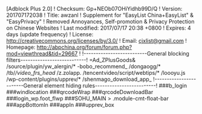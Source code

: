 [Adblock Plus 2.0]
! Checksum: Gp+NEOb07OHiYidhb99D/Q
! Version: 201707172038
! Title: awzanl
! Supplement for "EasyList China+EasyList" & "EasyPrivacy"
! Removed Annoyances, Self-promotion & Privacy Protection on Chinese Websites
! Last modified: 2017/07/17 20:38 +0800
! Expires: 4 days (update frequency)
! License: http://creativecommons.org/licenses/by/3.0/
! Email: cjxlist@gmail.com
! Homepage: http://abpchina.org/forum/forum.php?mod=viewthread&tid=29667
!
!--------------------------General blocking filters---------------------------!
=Ad_ZPlusGoods&
/source/plugin/yw_alergin/*
-bobo_recommend_
/dongaogg/*
/tb/_/video_frs_head_
/z.zolapp.
/tencentvideo/script/webtips/*
/loooyu.js
/wp-content/plugins/upprev/*
/shenmago_download_app_
!------------------------General element hiding rules-------------------------!
###b_login
###windlocation
###qrcodeWrap
###qrcodeDownloadBar
###login_wp.foot_flwp
###SOHU_MAIN > .module-cmt-float-bar
###appBottomIn
###appIn
###upprev_box
